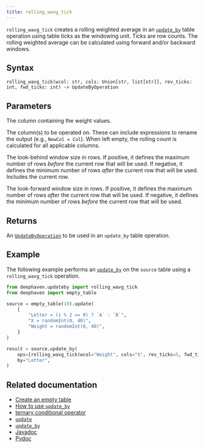 ```yaml
---
title: rolling_wavg_tick
---
```


`rolling_wavg_tick` creates a rolling weighted average in an [`update_by`](./updateBy.md) table operation using table ticks as the windowing unit. Ticks are row counts. The rolling weighted average can be calculated using forward and/or backward windows.

## Syntax

```
rolling_wavg_tick(wcol: str, cols: Union[str, list[str]], rev_ticks: int, fwd_ticks: int) -> UpdateByOperation
```

## Parameters

<ParamTable>
<Param name="wcol" type="str">

The column containing the weight values.

</Param>
<Param name="cols" type="Union[str, list[str]]">

The column(s) to be operated on. These can include expressions to rename the output (e.g., `NewCol = Col`). When left empty, the rolling count is calculated for all applicable columns.

</Param>
<Param name="rev_ticks" type="int">

The look-behind window size in rows. If positive, it defines the maximum number of rows _before_ the current row that will be used. If negative, it defines the minimum number of rows _after_ the current row that will be used. Includes the current row.

</Param>
<Param name="fwd_ticks" type="int">

The look-forward window size in rows. If positive, it defines the maximum number of rows _after_ the current row that will be used. If negative, it defines the minimum number of rows _before_ the current row that will be used.

</Param>
</ParamTable>

## Returns

An [`UpdateByOperation`](./updateBy.md#parameters) to be used in an `update_by` table operation.

## Example

The following example performs an [`update_by`](./updateBy.md) on the `source` table using a `rolling_wavg_tick` operation.

```python order=source,result
from deephaven.updateby import rolling_wavg_tick
from deephaven import empty_table

source = empty_table(10).update(
    [
        "Letter = (i % 2 == 0) ? `A` : `B`",
        "X = randomInt(0, 40)",
        "Weight = randomInt(0, 40)",
    ]
)

result = source.update_by(
    ops=[rolling_wavg_tick(wcol="Weight", cols="X", rev_ticks=5, fwd_ticks=0)],
    by="Letter",
)
```

## Related documentation

- [Create an empty table](../../../how-to-guides/new-and-empty-table.md#empty_table)
- [How to use `update_by`](../../../how-to-guides/rolling-aggregations.md)
- [ternary conditional operator](../../../how-to-guides/ternary-if-how-to.md)
- [`update`](../select/update.md)
- [`update_by`](./updateBy.md)
- [Javadoc](https://deephaven.io/core/javadoc/io/deephaven/api/updateby/UpdateByOperation.html#RollingWAvg(long,java.lang.String,java.lang.String...))
- [Pydoc](/core/pydoc/code/deephaven.updateby.html#deephaven.updateby.rolling_wavg_tick)
